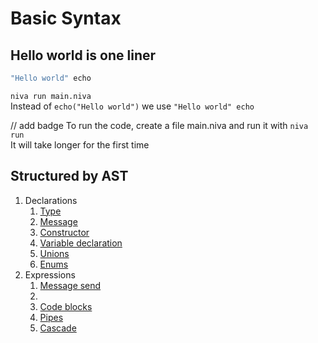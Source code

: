 # Basic Syntax


## Hello world is one liner
```Scala
"Hello world" echo
```

`niva run main.niva`  
Instead of `echo("Hello world")` we use `"Hello world" echo`

// add badge
To run the code, create a file main.niva and run it with `niva run`  
It will take longer for the first time


## Structured by AST

1) Declarations
   1) [Type](Type-declaration.md) 
   2) [Message](Message-Declaration.md)
   3) [Constructor](Constructors.md)
   4) [Variable declaration](Variables.md)
   5) [Unions](Unions.md)
   6) [Enums](Enum.md)
2) Expressions
   1) [Message send](Message-Send.md)
   2) [](Control-flow.md)
   3) [Code blocks](CodeBlocks.md)
   4) [Pipes](Pipes-and-Cascades.md)
   5) [Cascade](Pipes-and-Cascades.md)


